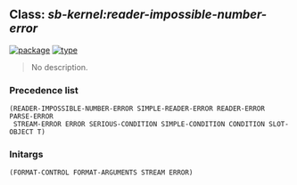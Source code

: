 ## Class: ***sb-kernel:reader-impossible-number-error***
[![package](https://img.shields.io/badge/Package-SB--KERNEL-5f9ea0.svg?style=social&colorA=999999)](../) [![type](https://img.shields.io/badge/Type-Class-5f9ea0.svg?style=social&colorA=999999)](../#class) 

> No description.

### Precedence list
```
(READER-IMPOSSIBLE-NUMBER-ERROR SIMPLE-READER-ERROR READER-ERROR PARSE-ERROR
 STREAM-ERROR ERROR SERIOUS-CONDITION SIMPLE-CONDITION CONDITION SLOT-OBJECT T)
```
### Initargs
```
(FORMAT-CONTROL FORMAT-ARGUMENTS STREAM ERROR)
```
